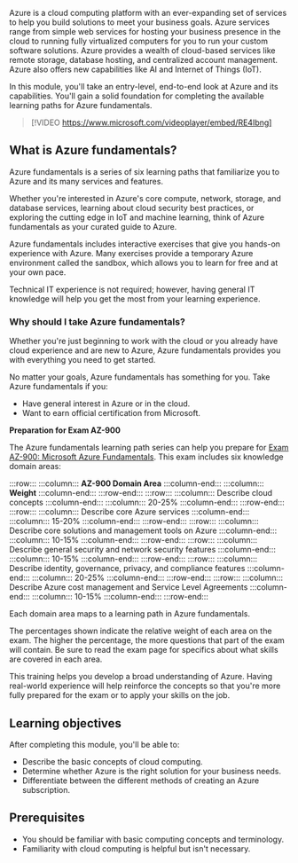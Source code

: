 Azure is a cloud computing platform with an ever-expanding set of services to help you build solutions to meet your business goals. Azure services range from simple web services for hosting your business presence in the cloud to running fully virtualized computers for you to run your custom software solutions. Azure provides a wealth of cloud-based services like remote storage, database hosting, and centralized account management. Azure also offers new capabilities like AI and Internet of Things (IoT).

In this module, you'll take an entry-level, end-to-end look at Azure and its capabilities. You'll gain a solid foundation for completing the available learning paths for Azure fundamentals.

> [!VIDEO https://www.microsoft.com/videoplayer/embed/RE4Ibng]

## What is Azure fundamentals?

Azure fundamentals is a series of six learning paths that familiarize you to Azure and its many services and features.

Whether you're interested in Azure's core compute, network, storage, and database services, learning about cloud security best practices, or exploring the cutting edge in IoT and machine learning, think of Azure fundamentals as your curated guide to Azure.

Azure fundamentals includes interactive exercises that give you hands-on experience with Azure. Many exercises provide a temporary Azure environment called the sandbox, which allows you to learn for free and at your own pace.

Technical IT experience is not required; however, having general IT knowledge will help you get the most from your learning experience.

### Why should I take Azure fundamentals?

Whether you're just beginning to work with the cloud or you already have cloud experience and are new to Azure, Azure fundamentals provides you with everything you need to get started.

No matter your goals, Azure fundamentals has something for you. Take Azure fundamentals if you:

 -  Have general interest in Azure or in the cloud.
 -  Want to earn official certification from Microsoft.

**Preparation for Exam AZ-900**

The Azure fundamentals learning path series can help you prepare for [Exam AZ-900: Microsoft Azure Fundamentals](/learn/certifications/exams/az-900?azure-portal=true). This exam includes six knowledge domain areas:

:::row:::
  :::column:::
    **AZ-900 Domain Area**
  :::column-end:::
  :::column:::
    **Weight**
  :::column-end:::
:::row-end:::
:::row:::
  :::column:::
    Describe cloud concepts
  :::column-end:::
  :::column:::
    20-25%
  :::column-end:::
:::row-end:::
:::row:::
  :::column:::
    Describe core Azure services
  :::column-end:::
  :::column:::
    15-20%
  :::column-end:::
:::row-end:::
:::row:::
  :::column:::
    Describe core solutions and management tools on Azure
  :::column-end:::
  :::column:::
    10-15%
  :::column-end:::
:::row-end:::
:::row:::
  :::column:::
    Describe general security and network security features
  :::column-end:::
  :::column:::
    10-15%
  :::column-end:::
:::row-end:::
:::row:::
  :::column:::
    Describe identity, governance, privacy, and compliance features
  :::column-end:::
  :::column:::
    20-25%
  :::column-end:::
:::row-end:::
:::row:::
  :::column:::
    Describe Azure cost management and Service Level Agreements
  :::column-end:::
  :::column:::
    10-15%
  :::column-end:::
:::row-end:::


Each domain area maps to a learning path in Azure fundamentals.

The percentages shown indicate the relative weight of each area on the exam. The higher the percentage, the more questions that part of the exam will contain. Be sure to read the exam page for specifics about what skills are covered in each area.

This training helps you develop a broad understanding of Azure. Having real-world experience will help reinforce the concepts so that you're more fully prepared for the exam or to apply your skills on the job.

## Learning objectives

After completing this module, you'll be able to:

 -  Describe the basic concepts of cloud computing.
 -  Determine whether Azure is the right solution for your business needs.
 -  Differentiate between the different methods of creating an Azure subscription.

## Prerequisites

 -  You should be familiar with basic computing concepts and terminology.
 -  Familiarity with cloud computing is helpful but isn't necessary.